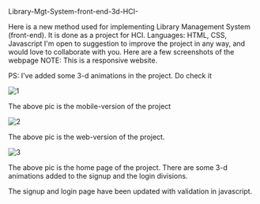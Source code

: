 Library-Mgt-System-front-end-3d-HCI-

Here is a new method used for implementing Library Management System (front-end). It is done as a project for HCI.
Languages: HTML, CSS, Javascript
I'm open to suggestion to improve the project in any way, and would love to collaborate with you.
Here are a few screenshots of the webpage
NOTE: This is a responsive website.

PS: I've added some 3-d animations in the project. Do check it

![1](https://user-images.githubusercontent.com/37845653/71915282-69a2e400-31a1-11ea-9d3f-511271d79b68.JPG)

The above pic is the mobile-version of the project

![2](https://user-images.githubusercontent.com/37845653/71915283-69a2e400-31a1-11ea-83c0-45fcfe343fcf.JPG)

The above pic is the web-version of the project.

![3](https://user-images.githubusercontent.com/37845653/71915278-690a4d80-31a1-11ea-94c3-00e9ca7b893f.JPG)

The above pic is the home page of the project. There are some 3-d animations added to the signup and the login divisions.



The signup and login page have been updated with validation in javascript.
